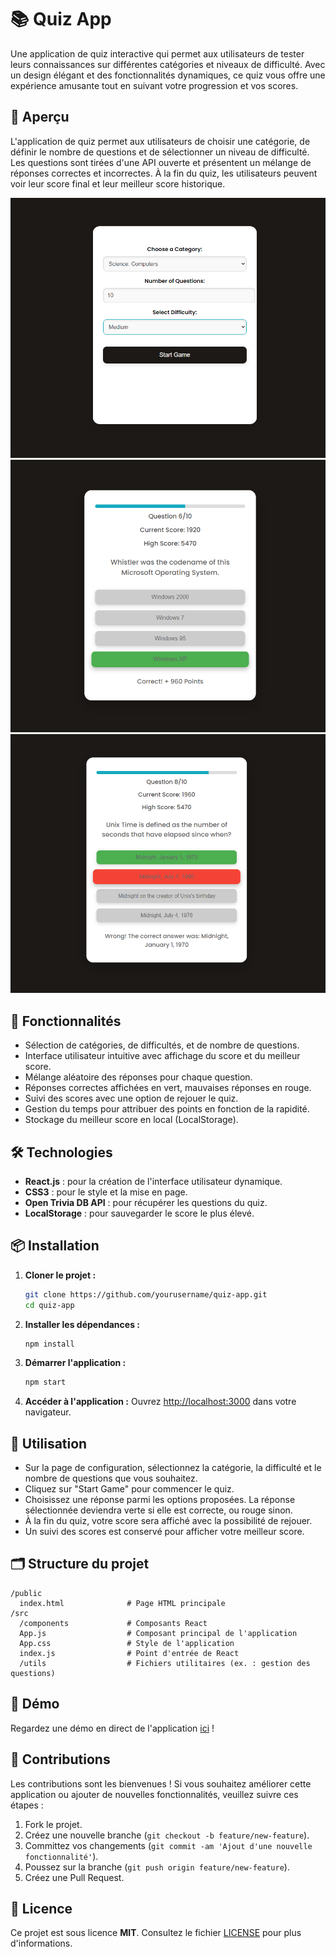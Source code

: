 # 📚 Quiz App

Une application de quiz interactive qui permet aux utilisateurs de tester leurs connaissances sur différentes catégories et niveaux de difficulté. Avec un design élégant et des fonctionnalités dynamiques, ce quiz vous offre une expérience amusante tout en suivant votre progression et vos scores.

## 🎨 Aperçu

L'application de quiz permet aux utilisateurs de choisir une catégorie, de définir le nombre de questions et de sélectionner un niveau de difficulté. Les questions sont tirées d'une API ouverte et présentent un mélange de réponses correctes et incorrectes. À la fin du quiz, les utilisateurs peuvent voir leur score final et leur meilleur score historique.

![Quiz App Screenshot](https://github.com/bounyamine/quizz/blob/main/public/screenshots/screen2.png)
![Quiz App Screenshot](https://github.com/bounyamine/quizz/blob/main/public/screenshots/screen1.png)
![Quiz App Screenshot](https://github.com/bounyamine/quizz/blob/main/public/screenshots/screen3.png)

## 🚀 Fonctionnalités

- Sélection de catégories, de difficultés, et de nombre de questions.
- Interface utilisateur intuitive avec affichage du score et du meilleur score.
- Mélange aléatoire des réponses pour chaque question.
- Réponses correctes affichées en vert, mauvaises réponses en rouge.
- Suivi des scores avec une option de rejouer le quiz.
- Gestion du temps pour attribuer des points en fonction de la rapidité.
- Stockage du meilleur score en local (LocalStorage).

## 🛠️ Technologies

- **React.js** : pour la création de l'interface utilisateur dynamique.
- **CSS3** : pour le style et la mise en page.
- **Open Trivia DB API** : pour récupérer les questions du quiz.
- **LocalStorage** : pour sauvegarder le score le plus élevé.

## 📦 Installation

1. **Cloner le projet :**

   ```bash
   git clone https://github.com/yourusername/quiz-app.git
   cd quiz-app
   ```

2. **Installer les dépendances :**

   ```bash
   npm install
   ```

3. **Démarrer l'application :**

   ```bash
   npm start
   ```

4. **Accéder à l'application :**
   Ouvrez [http://localhost:3000](http://localhost:3000) dans votre navigateur.

## 📖 Utilisation

- Sur la page de configuration, sélectionnez la catégorie, la difficulté et le nombre de questions que vous souhaitez.
- Cliquez sur "Start Game" pour commencer le quiz.
- Choisissez une réponse parmi les options proposées. La réponse sélectionnée deviendra verte si elle est correcte, ou rouge sinon.
- À la fin du quiz, votre score sera affiché avec la possibilité de rejouer.
- Un suivi des scores est conservé pour afficher votre meilleur score.

## 🗂 Structure du projet

```
/public
  index.html              # Page HTML principale
/src
  /components             # Composants React
  App.js                  # Composant principal de l'application
  App.css                 # Style de l'application
  index.js                # Point d'entrée de React
  /utils                  # Fichiers utilitaires (ex. : gestion des questions)
```

## 🎥 Démo

Regardez une démo en direct de l'application [ici](https://your-demo-url.com) !

## 🤝 Contributions

Les contributions sont les bienvenues ! Si vous souhaitez améliorer cette application ou ajouter de nouvelles fonctionnalités, veuillez suivre ces étapes :

1. Fork le projet.
2. Créez une nouvelle branche (`git checkout -b feature/new-feature`).
3. Committez vos changements (`git commit -am 'Ajout d'une nouvelle fonctionnalité'`).
4. Poussez sur la branche (`git push origin feature/new-feature`).
5. Créez une Pull Request.

## 📄 Licence

Ce projet est sous licence **MIT**. Consultez le fichier [LICENSE](./LICENSE) pour plus d'informations.
